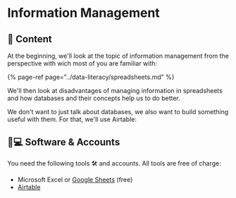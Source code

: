 # Information Management

## 📃 Content <a id="concept"></a>

At the beginning, we'll look at the topic of information management from the perspective with wich most of you are familiar with:

{% page-ref page="../data-literacy/spreadsheets.md" %}

We'll then look at disadvantages of managing information in spreadsheets and how databases and their concepts help us to do better.

We don't want to just talk about databases, we also want to build something useful with them. For that, we'll use Airtable:

## 👩💻 Software & Accounts <a id="software-and-accounts"></a>

You need the following tools 🛠 and accounts. All tools are free of charge:

* Microsoft Excel or [Google Sheets](https://docs.google.com/spreadsheets) \(free\)
* [Airtable](https://airtable.com)

